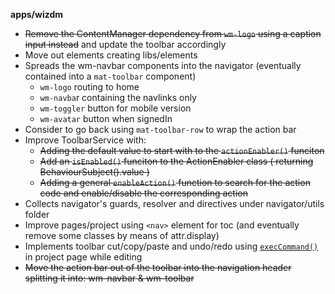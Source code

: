 **apps/wizdm**

* ~~Remove the ContentManager dependency from `wm-logo` using a caption input instead~~ and update the toolbar accordingly
* Move out elements creating libs/elements
* Spreads the wm-navbar components into the navigator (eventually contained into a `mat-toolbar` component)
  * `wm-logo` routing to home
  * `wm-navba`r containing the navlinks only
  * `wm-toggler` button for mobile version
  * `wm-avatar` button when signedIn
* Consider to go back using `mat-toolbar-row` to wrap the action bar
* Improve ToolbarService with:
  * ~~Adding the default value to start with to the `actionEnabler()` funciton~~
  * ~~Add an `isEnabled()` funciton to the ActionEnabler class ( returning BehaviourSubject().value )~~
  * ~~Adding a general `enableAction()` function to search for the action code and enable/disable the corresponding action~~
* Collects navigator's guards, resolver and directives under navigator/utils folder
* Improve pages/project using `<nav>` element for toc (and eventually remove some classes by means of attr.display)
* Implements toolbar cut/copy/paste and undo/redo using [`execCommand()`](https://developer.mozilla.org/en-US/docs/Web/API/Document/execCommand) in project page while editing
* ~~Move the action bar out of the toolbar into the navigation header splitting it into: wm-navbar & wm-toolbar~~

